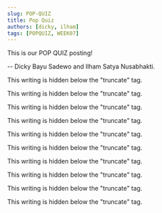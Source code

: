 ```yaml
---
slug: POP-QUIZ
title: Pop Quiz
authors: [dicky, ilham]
tags: [POPQUIZ, WEEK07]
---
```


This is our POP QUIZ posting!

-- Dicky Bayu Sadewo and Ilham Satya Nusabhakti.

<!--truncate-->

This writing is hidden below the "truncate" tag.

This writing is hidden below the "truncate" tag.

This writing is hidden below the "truncate" tag.

This writing is hidden below the "truncate" tag.

This writing is hidden below the "truncate" tag.

This writing is hidden below the "truncate" tag.

This writing is hidden below the "truncate" tag.

This writing is hidden below the "truncate" tag.

This writing is hidden below the "truncate" tag.

This writing is hidden below the "truncate" tag.
